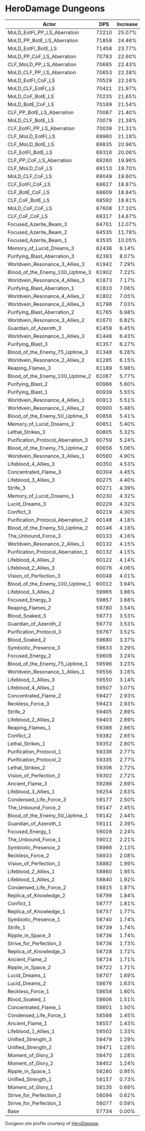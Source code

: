 # HeroDamage Dungeons
| Actor | DPS | Increase |
|---|:---:|:---:|
|MoLD_EotFI_PP_LS_Aberration|72210|25.07%|
|MoLD_PP_BotE_LS_Aberration|71858|24.46%|
|MoLD_EotFI_BotE_LS|71458|23.77%|
|MoLD_PP_CoF_LS_Aberration|70783|22.60%|
|CLF_MoLD_PP_LS_Aberration|70685|22.43%|
|MoLD_CLF_PP_LS_Aberration|70653|22.38%|
|MoLD_EotFI_CoF_LS|70529|22.16%|
|MoLD_CLF_EotFI_LS|70421|21.97%|
|MoLD_CoF_BotE_LS|70235|21.65%|
|MoLD_BotE_CoF_LS|70169|21.54%|
|CLF_PP_BotE_LS_Aberration|70087|21.40%|
|MoLD_CLF_BotE_LS|70079|21.38%|
|CLF_EotFI_PP_LS_Aberration|70039|21.31%|
|CLF_MoLD_EotFI_LS|69960|21.18%|
|CLF_MoLD_BotE_LS|69835|20.96%|
|CLF_EotFI_BotE_LS|69316|20.06%|
|CLF_PP_CoF_LS_Aberration|69260|19.96%|
|CLF_MoLD_CoF_LS|69110|19.70%|
|MoLD_CLF_CoF_LS|69049|19.60%|
|CLF_EotFI_CoF_LS|68627|18.87%|
|CLF_BotE_CoF_LS|68609|18.84%|
|CLF_CoF_BotE_LS|68592|18.81%|
|MoLD_CoF_CoF_LS|67608|17.10%|
|CLF_CoF_CoF_LS|66317|14.87%|
|Focused_Azerite_Beam_3|64701|12.07%|
|Focused_Azerite_Beam_2|64535|11.78%|
|Focused_Azerite_Beam_1|63535|10.05%|
|Memory_of_Lucid_Dreams_3|62436|8.14%|
|Purifying_Blast_Aberration_3|62393|8.07%|
|Worldvein_Resonance_3_Allies_3|61942|7.29%|
|Blood_of_the_Enemy_100_Uptime_3|61902|7.22%|
|Worldvein_Resonance_4_Allies_3|61873|7.17%|
|Purifying_Blast_Aberration_1|61810|7.06%|
|Worldvein_Resonance_4_Allies_2|61802|7.05%|
|Worldvein_Resonance_2_Allies_3|61796|7.03%|
|Purifying_Blast_Aberration_2|61765|6.98%|
|Worldvein_Resonance_3_Allies_2|61670|6.82%|
|Guardian_of_Azeroth_3|61459|6.45%|
|Worldvein_Resonance_1_Allies_3|61446|6.43%|
|Purifying_Blast_3|61357|6.27%|
|Blood_of_the_Enemy_75_Uptime_3|61348|6.26%|
|Worldvein_Resonance_2_Allies_2|61285|6.15%|
|Reaping_Flames_3|61189|5.98%|
|Blood_of_the_Enemy_100_Uptime_2|61067|5.77%|
|Purifying_Blast_2|60966|5.60%|
|Purifying_Blast_1|60939|5.55%|
|Worldvein_Resonance_4_Allies_1|60913|5.51%|
|Worldvein_Resonance_1_Allies_2|60900|5.48%|
|Blood_of_the_Enemy_50_Uptime_3|60856|5.41%|
|Memory_of_Lucid_Dreams_2|60851|5.40%|
|Lethal_Strikes_3|60805|5.32%|
|Purification_Protocol_Aberration_3|60759|5.24%|
|Blood_of_the_Enemy_75_Uptime_2|60656|5.06%|
|Worldvein_Resonance_3_Allies_1|60560|4.90%|
|Lifeblood_4_Allies_3|60350|4.53%|
|Concentrated_Flame_3|60304|4.45%|
|Lifeblood_3_Allies_3|60275|4.40%|
|Strife_3|60271|4.39%|
|Memory_of_Lucid_Dreams_1|60230|4.32%|
|Lucid_Dreams_3|60229|4.32%|
|Conflict_3|60219|4.30%|
|Purification_Protocol_Aberration_2|60148|4.18%|
|Blood_of_the_Enemy_50_Uptime_2|60146|4.18%|
|The_Unbound_Force_3|60133|4.16%|
|Worldvein_Resonance_2_Allies_1|60132|4.15%|
|Purification_Protocol_Aberration_1|60132|4.15%|
|Lifeblood_4_Allies_2|60122|4.14%|
|Lifeblood_2_Allies_3|60076|4.06%|
|Vision_of_Perfection_3|60048|4.01%|
|Blood_of_the_Enemy_100_Uptime_1|60012|3.94%|
|Lifeblood_3_Allies_2|59965|3.86%|
|Focused_Energy_3|59857|3.68%|
|Reaping_Flames_2|59780|3.54%|
|Blood_Soaked_3|59773|3.53%|
|Guardian_of_Azeroth_2|59770|3.53%|
|Purification_Protocol_3|59767|3.52%|
|Blood_Soaked_2|59680|3.37%|
|Symbiotic_Presence_3|59633|3.29%|
|Focused_Energy_2|59608|3.24%|
|Blood_of_the_Enemy_75_Uptime_1|59596|3.23%|
|Worldvein_Resonance_1_Allies_1|59556|3.16%|
|Lifeblood_1_Allies_3|59550|3.14%|
|Lifeblood_4_Allies_1|59507|3.07%|
|Concentrated_Flame_2|59427|2.93%|
|Reckless_Force_3|59423|2.93%|
|Strife_2|59405|2.89%|
|Lifeblood_2_Allies_2|59403|2.89%|
|Reaping_Flames_1|59386|2.86%|
|Conflict_2|59382|2.85%|
|Lethal_Strikes_1|59352|2.80%|
|Purification_Protocol_1|59336|2.77%|
|Purification_Protocol_2|59335|2.77%|
|Lethal_Strikes_2|59306|2.72%|
|Vision_of_Perfection_2|59302|2.72%|
|Ancient_Flame_3|59286|2.69%|
|Lifeblood_3_Allies_1|59254|2.63%|
|Condensed_Life_Force_3|59177|2.50%|
|The_Unbound_Force_2|59147|2.45%|
|Blood_of_the_Enemy_50_Uptime_1|59142|2.44%|
|Guardian_of_Azeroth_1|59111|2.39%|
|Focused_Energy_1|59028|2.24%|
|The_Unbound_Force_1|59012|2.21%|
|Symbiotic_Presence_2|58966|2.13%|
|Reckless_Force_2|58933|2.08%|
|Vision_of_Perfection_1|58882|1.99%|
|Lifeblood_2_Allies_1|58860|1.95%|
|Lifeblood_1_Allies_2|58840|1.92%|
|Condensed_Life_Force_2|58815|1.87%|
|Replica_of_Knowledge_2|58799|1.84%|
|Conflict_1|58777|1.81%|
|Replica_of_Knowledge_1|58757|1.77%|
|Symbiotic_Presence_1|58740|1.74%|
|Strife_1|58739|1.74%|
|Ripple_in_Space_3|58736|1.74%|
|Strive_for_Perfection_3|58736|1.73%|
|Replica_of_Knowledge_3|58728|1.72%|
|Ancient_Flame_2|58724|1.71%|
|Ripple_in_Space_2|58722|1.71%|
|Lucid_Dreams_1|58707|1.69%|
|Lucid_Dreams_2|58676|1.63%|
|Reckless_Force_1|58658|1.60%|
|Blood_Soaked_1|58606|1.51%|
|Concentrated_Flame_1|58601|1.50%|
|Condensed_Life_Force_1|58568|1.45%|
|Ancient_Flame_1|58557|1.43%|
|Lifeblood_1_Allies_1|58502|1.33%|
|Unified_Strength_3|58479|1.29%|
|Unified_Strength_2|58471|1.28%|
|Moment_of_Glory_3|58470|1.28%|
|Moment_of_Glory_2|58452|1.24%|
|Ripple_in_Space_1|58280|0.95%|
|Unified_Strength_1|58157|0.73%|
|Moment_of_Glory_1|58135|0.69%|
|Strive_for_Perfection_2|58094|0.62%|
|Strive_for_Perfection_1|58077|0.59%|
|Base|57734|0.00%|

 Dungeon sim profile courtesy of [HeroDamage](https://www.herodamage.com/)